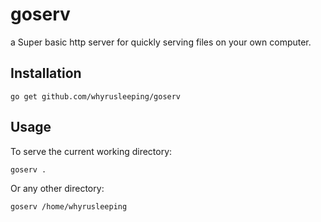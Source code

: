 goserv
======

a Super basic http server for quickly serving files on your own computer.

## Installation
`go get github.com/whyrusleeping/goserv`

## Usage
To serve the current working directory:

`goserv .`


Or any other directory:

`goserv /home/whyrusleeping`

